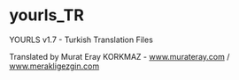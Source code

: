 # yourls_TR
YOURLS v1.7 - Turkish Translation Files

Translated by Murat Eray KORKMAZ - www.murateray.com / www.merakligezgin.com
